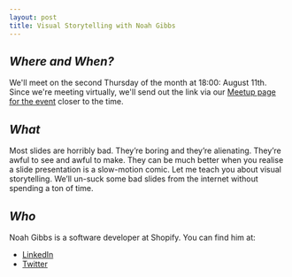 ```yaml
---
layout: post
title: Visual Storytelling with Noah Gibbs
---
```


## *Where and When?*
We'll meet on the second Thursday of the month at 18:00: August 11th. Since we're meeting virtually, we'll send out the link via our [Meetup page for the event](https://www.meetup.com/meetup-group-xwgucjde/events/ncvxtsydclbpb/) closer to the time.

## *What*
Most slides are horribly bad. They’re boring and they’re alienating. They’re awful to see and awful to make. They can be much better when you realise a slide presentation is a slow-motion comic. Let me teach you about visual storytelling. We’ll un-suck some bad slides from the internet without spending a ton of time.

## *Who*
Noah Gibbs is a software developer at Shopify. You can find him at:

* [LinkedIn](https://www.linkedin.com/in/noahgibbs)
* [Twitter](https://twitter.com/codefolio)
